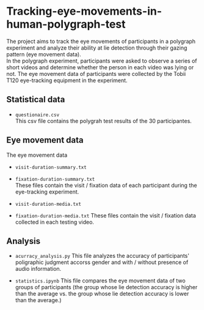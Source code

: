 # Tracking-eye-movements-in-human-polygraph-test
The project aims to track the eye movements of participants in a polygraph experiment
and analyze their ability at lie detection through their gazing pattern (eye movement data).  
In the polygraph experiment, participants were asked to observe a series of short videos 
and determine whether the person in each video was lying or not. The eye movement data of 
participants were collected by the Tobii T120 eye-tracking equipment in the experiment.


## Statistical data
- `questionaire.csv`  
This csv file contains the polygrah test results of the 30 participantes.

## Eye movement data
The eye movement data 
- `visit-duration-summary.txt`
- `fixation-duration-summary.txt`  
These files contain the visit / fixation data of each participant during the eye-tracking experiment.

- `visit-duration-media.txt`
- `fixation-duration-media.txt` 
These files contain the visit / fixation data collected in each testing video.

## Analysis
- `acurracy_analysis.py`
This file analyzes the accuracy of participants' poligraphic judgment accorss gender and with / without
presence of audio information.

- `statistics.ipynb`
This file compares the eye movement data of two groups of participants (the group whose lie detection
accuracy is higher than the average vs. the group whose lie detection accuracy is lower than the average.)

